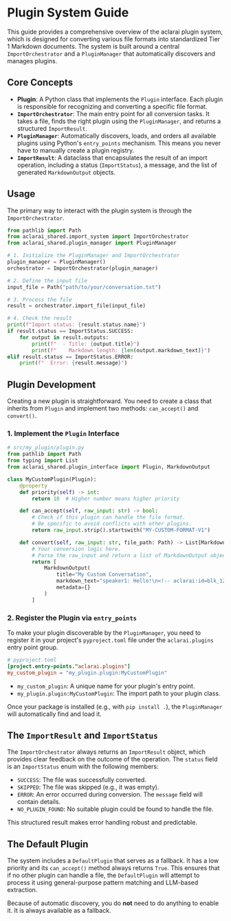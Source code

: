 # Plugin System Guide

This guide provides a comprehensive overview of the aclarai plugin system, which is designed for converting various file formats into standardized Tier 1 Markdown documents. The system is built around a central `ImportOrchestrator` and a `PluginManager` that automatically discovers and manages plugins.

## Core Concepts

-   **Plugin**: A Python class that implements the `Plugin` interface. Each plugin is responsible for recognizing and converting a specific file format.
-   **`ImportOrchestrator`**: The main entry point for all conversion tasks. It takes a file, finds the right plugin using the `PluginManager`, and returns a structured `ImportResult`.
-   **`PluginManager`**: Automatically discovers, loads, and orders all available plugins using Python's `entry_points` mechanism. This means you never have to manually create a plugin registry.
-   **`ImportResult`**: A dataclass that encapsulates the result of an import operation, including a status (`ImportStatus`), a message, and the list of generated `MarkdownOutput` objects.

## Usage

The primary way to interact with the plugin system is through the `ImportOrchestrator`.

```python
from pathlib import Path
from aclarai_shared.import_system import ImportOrchestrator
from aclarai_shared.plugin_manager import PluginManager

# 1. Initialize the PluginManager and ImportOrchestrator
plugin_manager = PluginManager()
orchestrator = ImportOrchestrator(plugin_manager)

# 2. Define the input file
input_file = Path("path/to/your/conversation.txt")

# 3. Process the file
result = orchestrator.import_file(input_file)

# 4. Check the result
print(f"Import status: {result.status.name}")
if result.status == ImportStatus.SUCCESS:
    for output in result.outputs:
        print(f"  - Title: {output.title}")
        print(f"    Markdown length: {len(output.markdown_text)}")
elif result.status == ImportStatus.ERROR:
    print(f"  Error: {result.message}")
```

## Plugin Development

Creating a new plugin is straightforward. You need to create a class that inherits from `Plugin` and implement two methods: `can_accept()` and `convert()`.

### 1. Implement the `Plugin` Interface

```python
# src/my_plugin/plugin.py
from pathlib import Path
from typing import List
from aclarai_shared.plugin_interface import Plugin, MarkdownOutput

class MyCustomPlugin(Plugin):
    @property
    def priority(self) -> int:
        return 10  # Higher number means higher priority

    def can_accept(self, raw_input: str) -> bool:
        # Check if this plugin can handle the file format.
        # Be specific to avoid conflicts with other plugins.
        return raw_input.strip().startswith("MY-CUSTOM-FORMAT-V1")

    def convert(self, raw_input: str, file_path: Path) -> List[MarkdownOutput]:
        # Your conversion logic here.
        # Parse the raw_input and return a list of MarkdownOutput objects.
        return [
            MarkdownOutput(
                title="My Custom Conversation",
                markdown_text="speaker1: Hello!\n<!-- aclarai:id=blk_123 ver=1 -->\n^blk_123",
                metadata={}
            )
        ]
```

### 2. Register the Plugin via `entry_points`

To make your plugin discoverable by the `PluginManager`, you need to register it in your project's `pyproject.toml` file under the `aclarai.plugins` entry point group.

```toml
# pyproject.toml
[project.entry-points."aclarai.plugins"]
my_custom_plugin = "my_plugin.plugin:MyCustomPlugin"
```

-   `my_custom_plugin`: A unique name for your plugin's entry point.
-   `my_plugin.plugin:MyCustomPlugin`: The import path to your plugin class.

Once your package is installed (e.g., with `pip install .`), the `PluginManager` will automatically find and load it.

## The `ImportResult` and `ImportStatus`

The `ImportOrchestrator` always returns an `ImportResult` object, which provides clear feedback on the outcome of the operation. The `status` field is an `ImportStatus` enum with the following members:

-   `SUCCESS`: The file was successfully converted.
-   `SKIPPED`: The file was skipped (e.g., it was empty).
-   `ERROR`: An error occurred during conversion. The `message` field will contain details.
-   `NO_PLUGIN_FOUND`: No suitable plugin could be found to handle the file.

This structured result makes error handling robust and predictable.

## The Default Plugin

The system includes a `DefaultPlugin` that serves as a fallback. It has a low priority and its `can_accept()` method always returns `True`. This ensures that if no other plugin can handle a file, the `DefaultPlugin` will attempt to process it using general-purpose pattern matching and LLM-based extraction.

Because of automatic discovery, you do **not** need to do anything to enable it. It is always available as a fallback.
